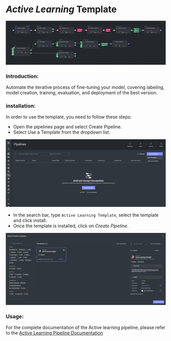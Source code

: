 # *Active Learning* Template

<img src="assets/pipeline.png" alt="Image of the pipeline">

### Introduction:

Automate the iterative process of fine-tuning your model, covering labeling, model creation, training, evaluation, and
deployment of the best version.

### installation:

In order to use the template, you need to follow these steps:

* Open the pipelines page and select Create Pipeline.
* Select Use a Template from the dropdown list.

<img src="assets/pipeline_create.png" alt="Image of the pipeline creation page">

* In the search bar, type `Active Learning Template`, select the template and click install.
* Once the template is installed, click on *Create Pipeline*.

<img src="assets/startline_create_pipeline.png" alt="Image of the pipeline">

### Usage:

For the complete documentation of the Active learning pipeline, please refer to
the [Active Learning Pipeline Documentation](https://dataloop.ai/docs/active-learning-pipeline)
